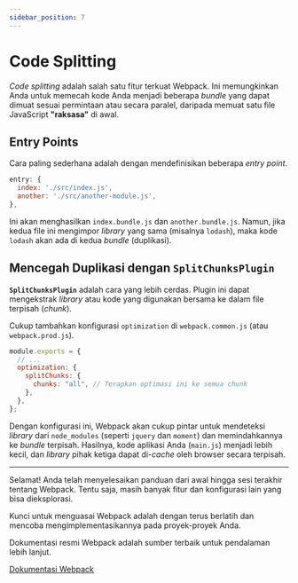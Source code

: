```yaml
---
sidebar_position: 7
---
```


# Code Splitting

_Code splitting_ adalah salah satu fitur terkuat Webpack. Ini memungkinkan Anda untuk memecah kode Anda menjadi beberapa _bundle_ yang dapat dimuat sesuai permintaan atau secara paralel, daripada memuat satu file JavaScript **"raksasa"** di awal.

## Entry Points

Cara paling sederhana adalah dengan mendefinisikan beberapa _entry point_.

```javascript title="webpack.common.js"
entry: {
  index: './src/index.js',
  another: './src/another-module.js',
},
```

Ini akan menghasilkan `index.bundle.js` dan `another.bundle.js`. Namun, jika kedua file ini mengimpor _library_ yang sama (misalnya `lodash`), maka kode `lodash` akan ada di kedua _bundle_ (duplikasi).

## Mencegah Duplikasi dengan `SplitChunksPlugin`

**`SplitChunksPlugin`** adalah cara yang lebih cerdas. Plugin ini dapat mengekstrak _library_ atau kode yang digunakan bersama ke dalam file terpisah (_chunk_).

Cukup tambahkan konfigurasi `optimization` di `webpack.common.js` (atau `webpack.prod.js`).

```javascript
module.exports = {
  // ...
  optimization: {
    splitChunks: {
      chunks: "all", // Terapkan optimasi ini ke semua chunk
    },
  },
};
```

Dengan konfigurasi ini, Webpack akan cukup pintar untuk mendeteksi _library_ dari `node_modules` (seperti `jquery` dan `moment`) dan memindahkannya ke _bundle_ terpisah. Hasilnya, kode aplikasi Anda (`main.js`) menjadi lebih kecil, dan _library_ pihak ketiga dapat di-_cache_ oleh browser secara terpisah.

---

Selamat! Anda telah menyelesaikan panduan dari awal hingga sesi terakhir tentang Webpack. Tentu saja, masih banyak fitur dan konfigurasi lain yang bisa dieksplorasi.

Kunci untuk menguasai Webpack adalah dengan terus berlatih dan mencoba mengimplementasikannya pada proyek-proyek Anda.

Dokumentasi resmi Webpack adalah sumber terbaik untuk pendalaman lebih lanjut.

[Dokumentasi Webpack](https://webpack.js.org/)
